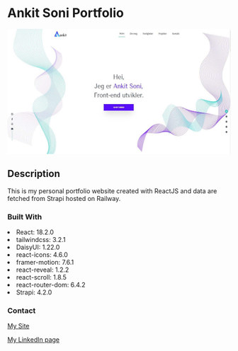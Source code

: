 # Ankit Soni Portfolio

![image](https://github.com/aktson/ankit-react-portfolio/blob/master/src/assets/portfolio-1.jpg)

## Description

This is my personal portfolio website created with ReactJS and data are fetched from Strapi hosted on Railway.

### Built With

 <li> React: 18.2.0</li>
 <li> tailwindcss: 3.2.1</li>
 <li> DaisyUI: 1.22.0</li>
 <li> react-icons: 4.6.0</li>
 <li> framer-motion: 7.6.1</li>
 <li> react-reveal: 1.2.2</li>
 <li> react-scroll: 1.8.5</li>
 <li> react-router-dom: 6.4.2</li>
 <li> Strapi: 4.2.0</li>

### Contact

[My Site](https://ankitsoni.netlify.app/)

[My LinkedIn page](https://www.linkedin.com/in/ankit-soni-78177b1a/)
